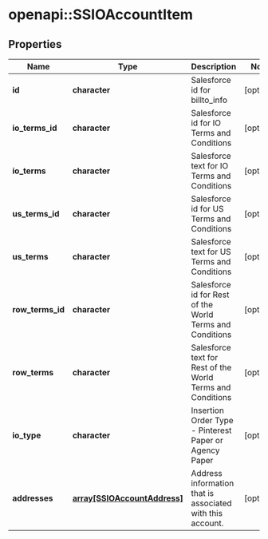 # openapi::SSIOAccountItem


## Properties
Name | Type | Description | Notes
------------ | ------------- | ------------- | -------------
**id** | **character** | Salesforce id for billto_info | [optional] 
**io_terms_id** | **character** | Salesforce id for IO Terms and Conditions | [optional] 
**io_terms** | **character** | Salesforce text for IO Terms and Conditions | [optional] 
**us_terms_id** | **character** | Salesforce id for US Terms and Conditions | [optional] 
**us_terms** | **character** | Salesforce text for US Terms and Conditions | [optional] 
**row_terms_id** | **character** | Salesforce id for Rest of the World Terms and Conditions | [optional] 
**row_terms** | **character** | Salesforce text for Rest of the World Terms and Conditions | [optional] 
**io_type** | **character** | Insertion Order Type - Pinterest Paper or Agency Paper | [optional] 
**addresses** | [**array[SSIOAccountAddress]**](SSIOAccountAddress.md) | Address information that is associated with this account. | [optional] 


